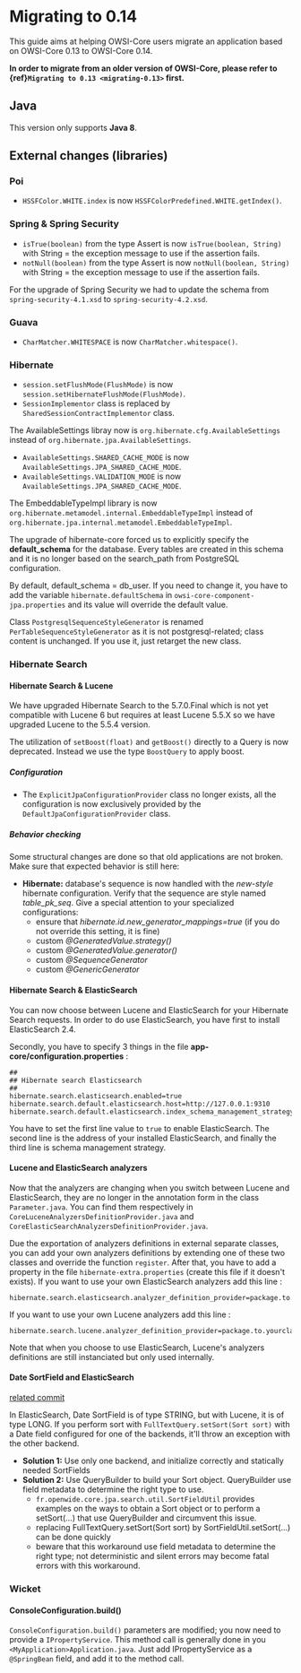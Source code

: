 # Migrating to 0.14

This guide aims at helping OWSI-Core users migrate an application based on OWSI-Core 0.13 to OWSI-Core 0.14.

**In order to migrate from an older version of OWSI-Core, please refer to {ref}`Migrating to 0.13 <migrating-0.13>` first.**

Java
----

This version only supports **Java 8**.

External changes (libraries)
----------------------------

### Poi

 * `HSSFColor.WHITE.index` is now `HSSFColorPredefined.WHITE.getIndex()`.

### Spring & Spring Security

* `isTrue(boolean)` from the type Assert is now `isTrue(boolean, String)` with String = the exception message to use if the assertion fails.
* `notNull(boolean)` from the type Assert is now `notNull(boolean, String)` with String = the exception message to use if the assertion fails.

For the upgrade of Spring Security we had to update the schema from `spring-security-4.1.xsd` to `spring-security-4.2.xsd`.

### Guava

 * `CharMatcher.WHITESPACE` is now `CharMatcher.whitespace()`.

### Hibernate

 * `session.setFlushMode(FlushMode)` is now `session.setHibernateFlushMode(FlushMode)`.
 * `SessionImplementor` class is replaced by `SharedSessionContractImplementor` class.

The AvailableSettings libray now is `org.hibernate.cfg.AvailableSettings` instead of `org.hibernate.jpa.AvailableSettings`.
 * `AvailableSettings.SHARED_CACHE_MODE` is now `AvailableSettings.JPA_SHARED_CACHE_MODE`.
 * `AvailableSettings.VALIDATION_MODE` is now `AvailableSettings.JPA_SHARED_CACHE_MODE`.

The EmbeddableTypeImpl library is now `org.hibernate.metamodel.internal.EmbeddableTypeImpl` instead of `org.hibernate.jpa.internal.metamodel.EmbeddableTypeImpl`.

The upgrade of hibernate-core forced us to explicitly specify the **default_schema** for the database.
Every tables are created in this schema and it is no longer based on the search_path from PostgreSQL
configuration.

By default, default_schema = db_user. If you need to change it, you have to add the variable
`hibernate.defaultSchema` in `owsi-core-component-jpa.properties` and its value will override
the default value.

Class `PostgresqlSequenceStyleGenerator` is renamed `PerTableSequenceStyleGenerator`
as it is not postgresql-related; class content is unchanged. If you use it,
just retarget the new class.


### Hibernate Search

#### Hibernate Search & Lucene

We have upgraded Hibernate Search to the 5.7.0.Final which is not yet compatible
with Lucene 6 but requires at least Lucene 5.5.X so we have upgraded Lucene to the
5.5.4 version.

The utilization of `setBoost(float)` and `getBoost()` directly to a Query is now
deprecated. Instead we use the type `BoostQuery` to apply boost.

##### Configuration

 * The `ExplicitJpaConfigurationProvider` class no longer exists, all the configuration is now exclusively provided
 by the `DefaultJpaConfigurationProvider` class.


##### Behavior checking

Some structural changes are done so that old applications are not broken. Make
sure that expected behavior is still here:

 * **Hibernate:** database's sequence is now handled with the *new-style*
   hibernate configuration. Verify that the sequence are style named
   *table_pk_seq*. Give a special attention to your specialized configurations:
   * ensure that *hibernate.id.new_generator_mappings=true* (if you do not
     override this setting, it is fine)
   * custom *@GeneratedValue.strategy()*
   * custom *@GeneratedValue.generator()*
   * custom *@SequenceGenerator*
   * custom *@GenericGenerator*


#### Hibernate Search & ElasticSearch

You can now choose between Lucene and ElasticSearch for your Hibernate Search requests.
In order to do use ElasticSearch, you have first to install ElasticSearch 2.4.

Secondly, you have to specify 3 things in the file **app-core/configuration.properties** :
````
##
## Hibernate search Elasticsearch
##
hibernate.search.elasticsearch.enabled=true
hibernate.search.default.elasticsearch.host=http://127.0.0.1:9310
hibernate.search.default.elasticsearch.index_schema_management_strategy=CREATE
````
You have to set the first line value to `true` to enable ElasticSearch.
The second line is the address of your installed ElasticSearch, and finally the
third line is schema management strategy.


#### Lucene and ElasticSearch analyzers

Now that the analyzers are changing when you switch between Lucene and ElasticSearch,
they are no longer in the annotation form in the class `Parameter.java`. You can
find them respectively in `CoreLuceneAnalyzersDefinitionProvider.java` and `CoreElasticSearchAnalyzersDefinitionProvider.java`.

Due the exportation of analyzers definitions in external separate classes, you
can add your own analyzers definitions by extending one of these two classes and
override the function `register`.
After that, you have to add a property in the file `hibernate-extra.properties`
(create this file if it doesn't exists). If you want to use your own ElasticSearch
analyzers add this line :
```
hibernate.search.elasticsearch.analyzer_definition_provider=package.to.yourclass.ClassName
```
If you want to use your own Lucene analyzers add this line :
```
hibernate.search.lucene.analyzer_definition_provider=package.to.yourclass.ClassName
```

Note that when you choose to use ElasticSearch, Lucene's analyzers definitions are
still instanciated but only used internally.


#### Date SortField and ElasticSearch

[related commit](https://github.com/openwide-java/owsi-core-parent/commit/01cc888cb8f314554263d13bc76821c9f57a907d)

In ElasticSearch, Date SortField is of type STRING, but with Lucene, it is of
type LONG. If you perform sort with ``FullTextQuery.setSort(Sort sort)`` with a
Date field configured for one of the backends, it'll throw an exception with the
other backend.

 * **Solution 1:** Use only one backend, and initialize correctly and statically
   needed SortFields
 * **Solution 2:** Use QueryBuilder to build your Sort object. QueryBuilder use
   field metadata to determine the right type to use.
   * ``fr.openwide.core.jpa.search.util.SortFieldUtil`` provides examples on the
     ways to obtain a Sort object or to perform a setSort(...) that use
     QueryBuilder and circumvent this issue.
   * replacing FullTextQuery.setSort(Sort sort) by SortFieldUtil.setSort(...)
     can be done quickly
   * beware that this workaround use field metadata to determine the right
     type; not deterministic and silent errors may become fatal errors with
     this workaround.


### Wicket

#### ConsoleConfiguration.build()

``ConsoleConfiguration.build()`` parameters are modified; you now need to provide a ``IPropertyService``. This method call is generally done in you ``<MyApplication>Application.java``. Just add IPropertyService as a ``@SpringBean`` field, and add it to the method call.
